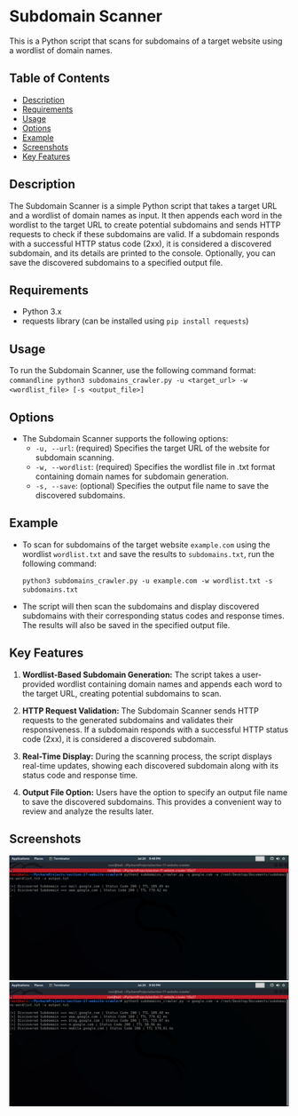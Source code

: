 # Subdomain Scanner
This is a Python script that scans for subdomains of a target website using a wordlist of domain names.

## Table of Contents
- <a href="https://github.com/SaherMuhamed/subdomain-discover#description">Description</a>
- <a href="https://github.com/SaherMuhamed/subdomain-discover#requirements">Requirements</a>
- <a href="https://github.com/SaherMuhamed/subdomain-discover#usage">Usage</a>
- <a href="https://github.com/SaherMuhamed/subdomain-discover#options">Options</a>
- <a href="https://github.com/SaherMuhamed/subdomain-discover#example">Example</a>
- <a href="https://github.com/SaherMuhamed/subdomain-discover#screenshots">Screenshots</a>
- <a href="https://github.com/SaherMuhamed/subdomain-discover#description">Key Features</a>

## Description
The Subdomain Scanner is a simple Python script that takes a target URL and a wordlist of domain names as input. It then appends each word in the wordlist to the target URL to create potential subdomains and sends HTTP requests to check if these subdomains are valid. If a subdomain responds with a successful HTTP status code (2xx), it is considered a discovered subdomain, and its details are printed to the console. Optionally, you can save the discovered subdomains to a specified output file.

## Requirements
- Python 3.x
- requests library (can be installed using `pip install requests`)

## Usage
To run the Subdomain Scanner, use the following command format:
    ```commandline
    python3 subdomains_crawler.py -u <target_url> -w <wordlist_file> [-s <output_file>]
    ```

## Options
- The Subdomain Scanner supports the following options:
    - `-u, --url`: (required) Specifies the target URL of the website for subdomain scanning.
    - `-w, --wordlist`: (required) Specifies the wordlist file in .txt format containing domain names for subdomain generation.
    - `-s, --save`: (optional) Specifies the output file name to save the discovered subdomains.

## Example
- To scan for subdomains of the target website `example.com` using the wordlist `wordlist.txt` and save the results to `subdomains.txt`, run the following command:
    ```commandline
    python3 subdomains_crawler.py -u example.com -w wordlist.txt -s subdomains.txt
    ```
- The script will then scan the subdomains and display discovered subdomains with their corresponding status codes and response times. The results will also be saved in the specified output file.

## Key Features
1. **Wordlist-Based Subdomain Generation:** The script takes a user-provided wordlist containing domain names and appends each word to the target URL, creating potential subdomains to scan.

2. **HTTP Request Validation:** The Subdomain Scanner sends HTTP requests to the generated subdomains and validates their responsiveness. If a subdomain responds with a successful HTTP status code (2xx), it is considered a discovered subdomain.

3. **Real-Time Display:** During the scanning process, the script displays real-time updates, showing each discovered subdomain along with its status code and response time.

4. **Output File Option:** Users have the option to specify an output file name to save the discovered subdomains. This provides a convenient way to review and analyze the results later.

## Screenshots
![](screenshots/Screenshot_2023-07-20_21-48-48.png)
![](screenshots/Screenshot_2023-07-20_21-50-37.png)
